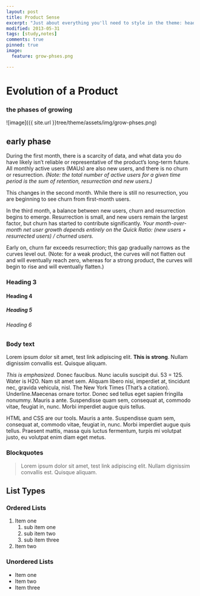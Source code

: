 ```yaml
---
layout: post
title: Product Sense
excerpt: "Just about everything you'll need to style in the theme: headings, paragraphs, blockquotes, tables, code blocks, and more."
modified: 2013-05-31
tags: [study,notes]
comments: true
pinned: true
image:
  feature: grow-phses.png

---
```

# Evolution of a Product
### the phases of growing
![image]({{ site.url }}tree/theme/assets/img/grow-phses.png)

## early phase
During the first month, there is a scarcity of data, and what data you do have likely isn’t reliable or representative of the product’s long-term future. All monthly active users (MAUs) are also new users, and there is no churn or resurrection. *(Note: the total number of active users for a given time period is the sum of retention, resurrection and new users.)*

This changes in the second month. While there is still no resurrection, you are beginning to see churn from first-month users. 

In the third month, a balance between new users, churn and resurrection begins to emerge. Resurrection is small, and new users remain the largest factor, but churn has started to contribute significantly. *Your month-over-month net user growth depends entirely on the Quick Ratio: (new users + resurrected users) / churned users.*

Early on, churn far exceeds resurrection; this gap gradually narrows as the curves level out. (Note: for a weak product, the curves will not flatten out and will eventually reach zero, whereas for a strong product, the curves will begin to rise and will eventually flatten.)
### Heading 3

#### Heading 4

##### Heading 5

###### Heading 6

### Body text

Lorem ipsum dolor sit amet, test link adipiscing elit. **This is strong**. Nullam dignissim convallis est. Quisque aliquam.

*This is emphasized*. Donec faucibus. Nunc iaculis suscipit dui. 53 = 125. Water is H2O. Nam sit amet sem. Aliquam libero nisi, imperdiet at, tincidunt nec, gravida vehicula, nisl. The New York Times (That’s a citation). Underline.Maecenas ornare tortor. Donec sed tellus eget sapien fringilla nonummy. Mauris a ante. Suspendisse quam sem, consequat at, commodo vitae, feugiat in, nunc. Morbi imperdiet augue quis tellus.

HTML and CSS are our tools. Mauris a ante. Suspendisse quam sem, consequat at, commodo vitae, feugiat in, nunc. Morbi imperdiet augue quis tellus. Praesent mattis, massa quis luctus fermentum, turpis mi volutpat justo, eu volutpat enim diam eget metus.

### Blockquotes

> Lorem ipsum dolor sit amet, test link adipiscing elit. Nullam dignissim convallis est. Quisque aliquam.

## List Types

### Ordered Lists

1. Item one
   1. sub item one
   2. sub item two
   3. sub item three
2. Item two

### Unordered Lists

* Item one
* Item two
* Item three
